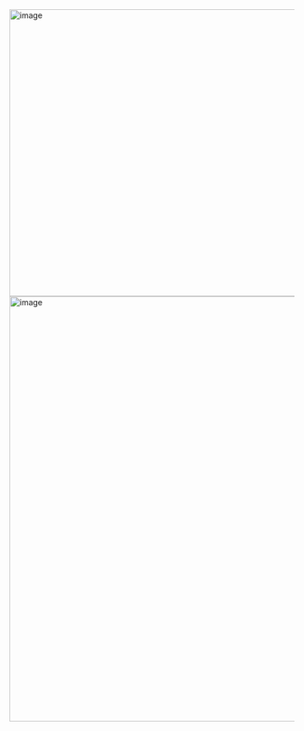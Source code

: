 <img width="771" height="507" alt="image" src="https://github.com/user-attachments/assets/a498c428-0e25-48e2-9019-21956fff5349" />
<img width="756" height="751" alt="image" src="https://github.com/user-attachments/assets/45a4e7ee-a0c8-4749-b04f-56229c8c52cc" />


